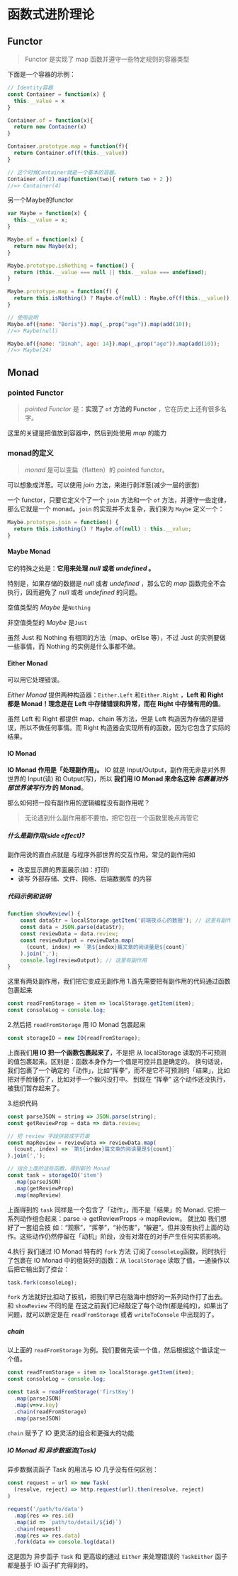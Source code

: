 # 函数式进阶理论

## Functor

> Functor 是实现了 map 函数并遵守一些特定规则的容器类型



下面是一个容器的示例：

```javascript
// Identity容器
const Container = function(x) {
  this.__value = x
}

Container.of = function(x){
  return new Container(x)
}

Container.prototype.map = function(f){
  return Container.of(f(this.__value))
}

// 这个时候Container就是一个基本的容器。
Container.of(2).map(function(two){ return two + 2 })
//=> Container(4)
```



另一个Maybe的functor

```js
var Maybe = function(x) {
  this.__value = x;
}

Maybe.of = function(x) {
  return new Maybe(x);
}

Maybe.prototype.isNothing = function() {
  return (this.__value === null || this.__value === undefined);
}

Maybe.prototype.map = function(f) {
  return this.isNothing() ? Maybe.of(null) : Maybe.of(f(this.__value));
}

// 使用说明
Maybe.of({name: "Boris"}).map(_.prop("age")).map(add(10));
//=> Maybe(null)

Maybe.of({name: "Dinah", age: 14}).map(_.prop("age")).map(add(10));
//=> Maybe(24)
```



## Monad

### pointed Functor

>  *pointed Functor* 是：**实现了 `of` 方法的 Functor** ，它在历史上还有很多名字。

这里的关键是把值放到容器中，然后到处使用 *map* 的能力



### monad的定义

> *monad* 是可以变扁（flatten）的 pointed functor。

可以想象成洋葱。可以使用 *join* 方法，来进行剥洋葱(减少一层的嵌套)

一个 functor，只要它定义个了一个 `join` 方法和一个 `of` 方法，并遵守一些定律，那么它就是一个 monad。`join` 的实现并不太复杂，我们来为 `Maybe` 定义一个：

```js
Maybe.prototype.join = function() {
  return this.isNothing() ? Maybe.of(null) : this.__value;
}
```



#### Maybe Monad

它的特殊之处是：**它用来处理 *null* 或者 *undefined* 。**

特别是，如果存储的数据是 *null* 或者 *undefined* ，那么它的 *map* 函数完全不会执行，因而避免了 *null* 或者 *undefined* 的问题。

空值类型的 *Maybe* 是`Nothing`

非空值类型的 *Maybe* 是`Just`

虽然 Just 和 Nothing 有相同的方法（map、orElse 等），不过 Just 的实例要做一些事情，而 Nothing 的实例是什么事都不做。



#### Either Monad

可以用它处理错误。

*Either Monad* 提供两种构造器：`Either.Left` 和`Either.Right` ，**Left 和 Right 都是 Monad！理念是在 Left 中存储错误和异常，而在 Right 中存储有用的值**。

虽然 Left 和 Right 都提供 map、chain 等方法，但是 Left 构造因为存储的是错误，所以不做任何事情。而 Right 构造器会实现所有的函数，因为它包含了实际的结果。



#### IO Monad
**IO Monad 作用是「处理副作用」。**
IO 就是 Input/Output，副作用无非是对外界世界的 Input(读) 和 Output(写)，所以 **我们用 IO Monad 来命名这种 *包裹着对外部世界读写行为* 的 Monad**。

那么如何把一段有副作用的逻辑编程没有副作用呢？
> 无论遇到什么副作用都不要怕，把它包在一个函数里晚点再管它



##### 什么是副作用(side effect)?
副作用说的直白点就是 与程序外部世界的交互作用。常见的副作用如
* 改变显示屏的界面展示(如：打印)
* 读写 外部存储、文件、网络、后端数据库 的内容



##### 代码示例和说明
```javascript
function showReview() {
    const dataStr = localStorage.getItem('前端夜点心的数据'); // 这里有副作用
    const data = JSON.parse(dataStr);
    const reviewData = data.review;
    const reviewOutput = reviewData.map(
      (count, index) => `第${index}篇文章的阅读量是${count}`
    ).join(',');
    console.log(reviewOutput); // 这里有副作用
}
```

这里有两处副作用，我们把它变成无副作用
1.首先需要把有副作用的代码通过函数包裹起来
```javascript
const readFromStorage = item => localStorage.getItem(item);
const consoleLog = console.log;
```

2.然后把 `readFromStorage` 用 IO Monad 包裹起来
```javascript
const storageIO = new IO(readFromStorage);
```
上面我们**用 IO 把一个函数包裹起来了**，不是把 从 localStorage 读取的不可预测的值包裹起来。区别是：函数本身作为一个值是可控并且是确定的。
换句话说，我们包裹了一个确定的「动作」，比如“挥拳”，而不是它不可预测的「结果」，比如把对手脸锤伤了，比如对手一个躲闪没打中。
到现在 “挥拳” 这个动作还没执行，被我们暂存起来了。

3.组织代码
```javascript
const parseJSON = string => JSON.parse(string);
const getReviewProp = data => data.review;

// 把 review 字段拼装成字符串
const mapReview = reviewData => reviewData.map(
  (count, index) => `第${index}篇文章的阅读量是${count}`
).join(',');

// 组合上面的这些函数，得到新的 Monad
const task = storageIO('item')
  .map(parseJSON)
  .map(getReviewProp)
  .map(mapReview)
```
上面得到的 `task` 同样是一个包含了「动作」，而不是「结果」的 Monad. 它把一系列动作组合起来：parse -> getReviewProps -> mapReview。
就比如 我们想好了一套组合技 如：“观察”，“挥拳”，“补伤害”，“躲避”。但并没有执行上面的动作。这些动作仍然停留在「动机」阶段，没有对潜在的对手产生任何实质影响。

4.执行
我们通过 IO Monad 特有的 `fork` 方法 订阅了`consoleLog`函数，同时执行了包裹在 IO Monad 中的组装好的函数：从 `localStorage` 读取了值，一通操作以后把它输出到了控台：
```javascript
task.fork(consoleLog);
```
`fork` 方法就好比扣动了扳机，把我们早已在脑海中想好的一系列动作打了出去。和 `showReview` 不同的是 在这之前我们已经敲定了每个动作(都是纯的)，如果出了问题，就可以断定是在 `readFromStorage` 或者 `writeToConsole` 中出现的了。


##### chain
以上面的 `readFromStorage` 为例。我们要做先读一个值，然后根据这个值读定一个值。
```javascript
const readFromStorage = item => localStorage.getItem(item);
const consoleLog = console.log;

const task = readFromStorage('firstKey')
  .map(parseJSON)
  .map(v=>v.key)
  .chain(readFromStorage)
  .map(parseJSON)
```
`chain` 赋予了 IO 更灵活的组合和更强大的功能



##### IO Monad 和 异步数据流(Task)
异步数据流函子 Task 的用法与 IO 几乎没有任何区别：

```javascript
const request = url => new Task(
  (resolve, reject) => http.request(url).then(resolve, reject)
)

request('/path/to/data')
  .map(res => res.id)
  .map(id => `path/to/detail/${id}`)
  .chain(request)
  .map(res => res.data)
  .fork(data => console.log(data))
```
这是因为 异步函子 `Task` 和 更高级的通过 `Either` 来处理错误的 `TaskEither` 函子 都是基于 IO 函子扩充得到的。